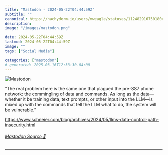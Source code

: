 ```yaml
---
title: "Mastodon - 2024-05-22T04:44:59Z"
subtitle: ""
canonical: https://hachyderm.io/users/mweagle/statuses/112482916750180468
description:
image: "/images/mastodon.png"

date: 2024-05-22T04:44:59Z
lastmod: 2024-05-22T04:44:59Z
image: ""
tags: ["Social Media"]

categories: ["mastodon"]
# generated: 2025-03-16T12:33:30-04:00
---
```

![Mastodon](/images/mastodon.png)

<p>“The real problem here is the same one that plagued the pre-SS7 phone network: the commingling of data and commands. As long as the data—whether it be training data, text prompts, or other input into the LLM—is mixed up with the commands that tell the LLM what to do, the system will be vulnerable.”</p><p><a href="https://www.schneier.com/blog/archives/2024/05/llms-data-control-path-insecurity.html" target="_blank" rel="nofollow noopener noreferrer" translate="no"><span class="invisible">https://www.</span><span class="ellipsis">schneier.com/blog/archives/202</span><span class="invisible">4/05/llms-data-control-path-insecurity.html</span></a></p>


###### [Mastodon Source 🐘](https://hachyderm.io/@mweagle/112482916750180468)

___
